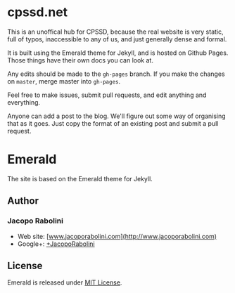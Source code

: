 # cpssd.net

This is an unoffical hub for CPSSD, because the real website is very static, full of typos, inaccessible to any of us, and just generally dense and formal.

It is built using the Emerald theme for Jekyll, and is hosted on Github Pages. Those things have their own docs you can look at.

Any edits should be made to the `gh-pages` branch. If you make the changes on `master`, merge master into `gh-pages`.

Feel free to make issues, submit pull requests, and edit anything and everything.

Anyone can add a post to the blog. We'll figure out some way of organising that as it goes. Just copy the format of an existing post and submit a pull request.

# Emerald

The site is based on the Emerald theme for Jekyll.

## Author

### Jacopo Rabolini

- Web site: [www.jacoporabolini.com](http://www.jacoporabolini.com)
- Google+: [+JacopoRabolini](https://plus.google.com/u/0/+JacopoRabolini/posts)

## License
Emerald is released under [MIT License](license.md).
